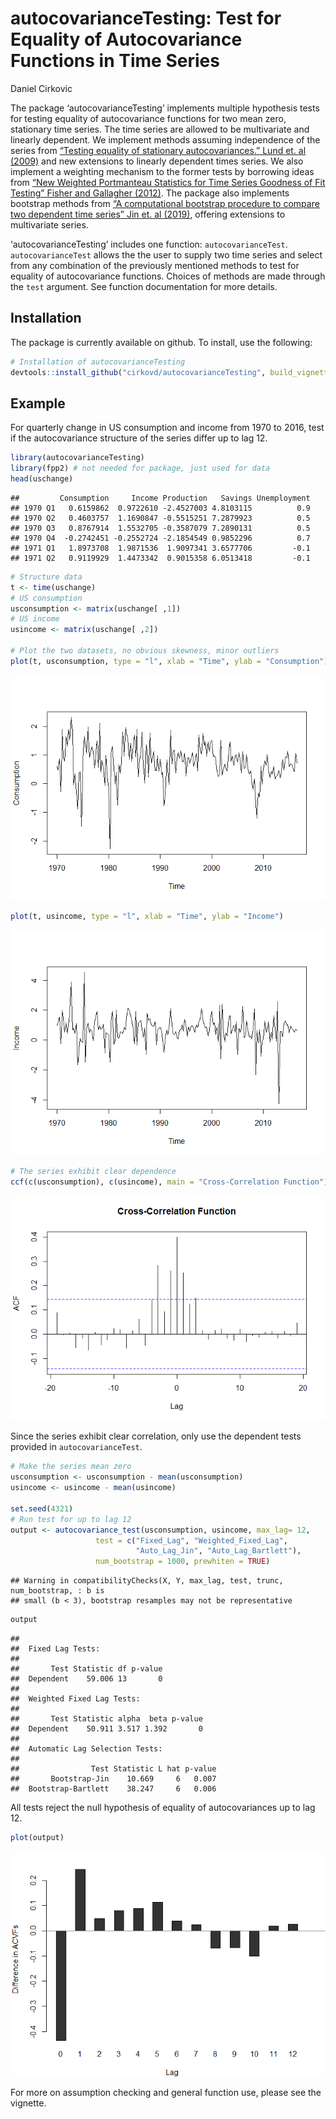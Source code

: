 autocovarianceTesting: Test for Equality of Autocovariance Functions in
Time Series
================
Daniel Cirkovic

The package ‘autocovarianceTesting’ implements multiple hypothesis tests
for testing equality of autocovariance functions for two mean zero,
stationary time series. The time series are allowed to be multivariate
and linearly dependent. We implement methods assuming independence of
the series from [“Testing equality of stationary autocovariances.” Lund
et. al (2009)](https://doi.org/10.1111/j.1467-9892.2009.00616.x) and new
extensions to linearly dependent times series. We also implement a
weighting mechanism to the former tests by borrowing ideas from [“New
Weighted Portmanteau Statistics for Time Series Goodness of Fit Testing”
Fisher and Gallagher
(2012)](https://doi.org/10.1080/01621459.2012.688465). The package also
implements bootstrap methods from [“A computational bootstrap procedure
to compare two dependent time series” Jin et. al
(2019)](https://doi.org/10.1080/00949655.2019.1639704), offering
extensions to multivariate series.

‘autocovarianceTesting’ includes one function: `autocovarianceTest`.
`autocovarianceTest` allows the the user to supply two time series and
select from any combination of the previously mentioned methods to test
for equality of autocovariance functions. Choices of methods are made
through the `test` argument. See function documentation for more
details.

## Installation

The package is currently available on github. To install, use the
following:

``` r
# Installation of autocovarianceTesting
devtools::install_github("cirkovd/autocovarianceTesting", build_vignettes = TRUE)
```

## Example

For quarterly change in US consumption and income from 1970 to 2016,
test if the autocovariance structure of the series differ up to lag 12.

``` r
library(autocovarianceTesting)
library(fpp2) # not needed for package, just used for data
head(uschange)
```

    ##         Consumption     Income Production   Savings Unemployment
    ## 1970 Q1   0.6159862  0.9722610 -2.4527003 4.8103115          0.9
    ## 1970 Q2   0.4603757  1.1690847 -0.5515251 7.2879923          0.5
    ## 1970 Q3   0.8767914  1.5532705 -0.3587079 7.2890131          0.5
    ## 1970 Q4  -0.2742451 -0.2552724 -2.1854549 0.9852296          0.7
    ## 1971 Q1   1.8973708  1.9871536  1.9097341 3.6577706         -0.1
    ## 1971 Q2   0.9119929  1.4473342  0.9015358 6.0513418         -0.1

``` r
# Structure data
t <- time(uschange)
# US consumption
usconsumption <- matrix(uschange[ ,1])
# US income
usincome <- matrix(uschange[ ,2])

# Plot the two datasets, no obvious skewness, minor outliers
plot(t, usconsumption, type = "l", xlab = "Time", ylab = "Consumption")
```

![](README_files/figure-gfm/unnamed-chunk-2-1.png)<!-- -->

``` r
plot(t, usincome, type = "l", xlab = "Time", ylab = "Income")
```

![](README_files/figure-gfm/unnamed-chunk-2-2.png)<!-- -->

``` r
# The series exhibit clear dependence
ccf(c(usconsumption), c(usincome), main = "Cross-Correlation Function")
```

![](README_files/figure-gfm/unnamed-chunk-2-3.png)<!-- -->

Since the series exhibit clear correlation, only use the dependent tests
provided in `autocovarianceTest`.

``` r
# Make the series mean zero
usconsumption <- usconsumption - mean(usconsumption)
usincome <- usincome - mean(usincome)

set.seed(4321)
# Run test for up to lag 12
output <- autocovariance_test(usconsumption, usincome, max_lag= 12, 
                   test = c("Fixed_Lag", "Weighted_Fixed_Lag", 
                            "Auto_Lag_Jin", "Auto_Lag_Bartlett"),
                   num_bootstrap = 1000, prewhiten = TRUE)
```

    ## Warning in compatibilityChecks(X, Y, max_lag, test, trunc, num_bootstrap, : b is
    ## small (b < 3), bootstrap resamples may not be representative

``` r
output
```

    ## 
    ##  Fixed Lag Tests:
    ##  
    ##       Test Statistic df p-value
    ##  Dependent    59.006 13       0
    ## 
    ##  Weighted Fixed Lag Tests:
    ##  
    ##       Test Statistic alpha  beta p-value
    ##  Dependent    50.911 3.517 1.392       0
    ## 
    ##  Automatic Lag Selection Tests:
    ##  
    ##                Test Statistic L hat p-value
    ##       Bootstrap-Jin    10.669     6   0.007
    ##  Bootstrap-Bartlett    38.247     6   0.006

All tests reject the null hypothesis of equality of autocovariances up
to lag 12.

``` r
plot(output)
```

![](README_files/figure-gfm/unnamed-chunk-4-1.png)<!-- -->

For more on assumption checking and general function use, please see the
vignette.
